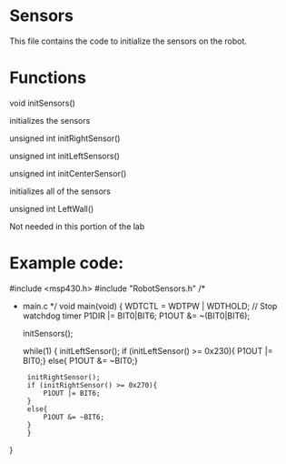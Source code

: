 Sensors
=======
This file contains the code to initialize the sensors on the robot.

Functions
==
void initSensors()

initializes the sensors

unsigned int initRightSensor()

unsigned int initLeftSensors()

unsigned int initCenterSensor()

initializes all of the sensors

unsigned int LeftWall()

Not needed in this portion of the lab

Example code:
==
#include <msp430.h> 
#include "RobotSensors.h"
/*
 * main.c
 */
void main(void) {
    WDTCTL = WDTPW | WDTHOLD;	// Stop watchdog timer
    P1DIR |= BIT0|BIT6;
    P1OUT &= ~(BIT0|BIT6);

    initSensors();

    while(1)
    {
    	initLeftSensor();
    	if (initLeftSensor() >= 0x230){
    		P1OUT |= BIT0;}
    	else{
    		P1OUT &= ~BIT0;}

    	initRightSensor();
    	if (initRightSensor() >= 0x270){
    		P1OUT |= BIT6;
    	}
    	else{
    		P1OUT &= ~BIT6;
    	}
    	}


}
